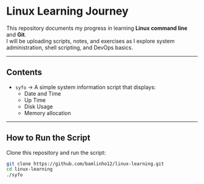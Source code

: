 # Linux Learning Journey

This repository documents my progress in learning **Linux command line** and **Git**.  
I will be uploading scripts, notes, and exercises as I explore system administration, shell scripting, and DevOps basics.

---

## Contents
- `syfo` → A simple system information script that displays:
  - Date and Time
  - Up Time
  - Disk Usage
  - Memory allocation
  
---

## How to Run the Script
Clone this repository and run the script:
```bash
git clone https://github.com/bamlinho12/linux-learning.git
cd linux-learning
./syfo
